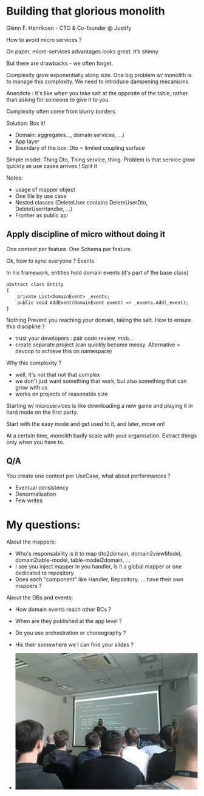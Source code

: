 # Building that glorious monolith

Glenn F. Henriksen - CTO & Co-founder @ Justify

How to avoid micro services ?

On paper, micro-services advantages looks great. It’s shinny.

But there are drawbacks - we often forget.

Complexity grow exponentially along size.
One big problem w/ monolith is to manage this complexity.
We need to introduce dampening mecanisms.

Anecdote : it's like when you take salt at the opposite of the table, rather than asking for someone to give it to you.

Complexity often come from blurry borders.

Solution: Box it!
- Domain: aggregates…, domain services, …)
- App layer
- Boundary of the box: Dto = limited coupling surface

Simple model: Thing Dto, Thing service, thing.
Problem is that service grow quickly as use cases arrives !
Split it

Notes:
- usage of mapper object
- One file by use case
- Nested classes (DeleteUser contains DeleteUserDto, DeleteUserHandler, ...)
- Frontier as public api

## Apply discipline of micro without doing it

One context per feature.
One Schema per feature.

Ok, how to sync everyone ? Events

In his framework, entities hold domain events (it's part of the base class)
``` 
abstract class Entity 
{
    private List<DomainEvent> _events;
    public void AddEvent(DomainEvent event) => _events.Add(_event);
}
```


Nothing Prevent you reaching your domain, taking the salt. How to ensure this discipline ?
- trust your developers : pair code review, mob…
- create separate project (can quickly become messy. Alternative = devcop to achieve this on namespace)

Why this complexity ?
- well, it's not that not that complex
- we don't just want something that work, but also something that can grow with us
- works on projects of reasonable size

Starting w/ microservices is like downloading a new game and playing it in hard mode on the first party.

Start with the easy mode and get used to it, and later, move on!

At a certain time, monolith badly scale with your organisation. 
Extract things only when you have to.

## Q/A

You create one context per UseCase, what about performances ?
- Eventual consistency
- Denormalisation
- Few writes

# My questions:

About the mappers:
- Who's responsability is it to map dto2domain, domain2viewModel, domain2table-model, table-model2domain, ...
- I see you inject mapper in you handler, is it a global mapper or one dedicated to repository
- Does each "component" like Handler, Repository, ... have their own mappers ?

About the DBs and events:
- How domain events reach other BCs ?
- When are they published at the app level ?
- Do you use orchestration or choreography ?


- His their somewhere we I can find your slides ?


- ![](files/IMG_2648.jpg)